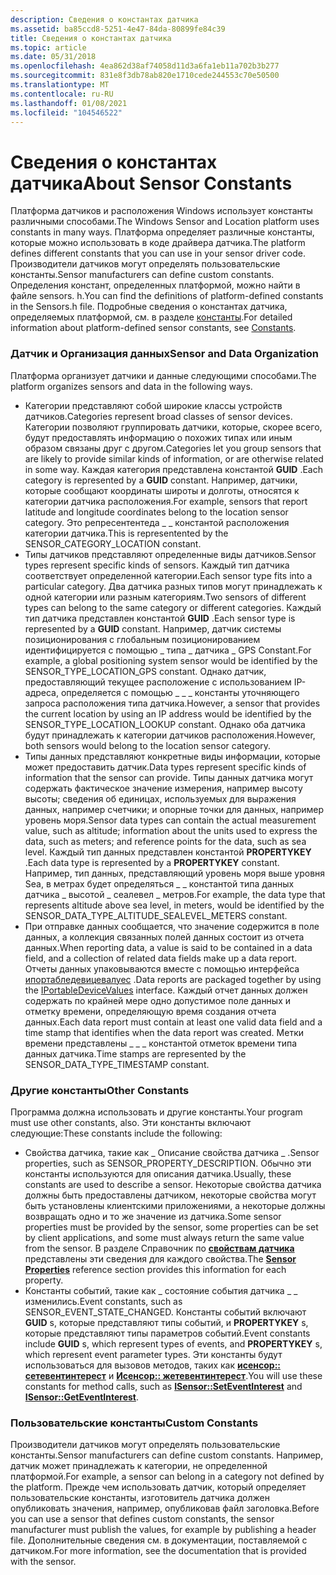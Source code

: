 ```yaml
---
description: Сведения о константах датчика
ms.assetid: ba85ccd8-5251-4e47-84da-80899fe84c39
title: Сведения о константах датчика
ms.topic: article
ms.date: 05/31/2018
ms.openlocfilehash: 4ea862d38af74058d11d3a6fa1eb11a702b3b277
ms.sourcegitcommit: 831e8f3db78ab820e1710cede244553c70e50500
ms.translationtype: MT
ms.contentlocale: ru-RU
ms.lasthandoff: 01/08/2021
ms.locfileid: "104546522"
---
```

# <a name="about-sensor-constants"></a><span data-ttu-id="4cfbe-103">Сведения о константах датчика</span><span class="sxs-lookup"><span data-stu-id="4cfbe-103">About Sensor Constants</span></span>

<span data-ttu-id="4cfbe-104">Платформа датчиков и расположения Windows использует константы различными способами.</span><span class="sxs-lookup"><span data-stu-id="4cfbe-104">The Windows Sensor and Location platform uses constants in many ways.</span></span> <span data-ttu-id="4cfbe-105">Платформа определяет различные константы, которые можно использовать в коде драйвера датчика.</span><span class="sxs-lookup"><span data-stu-id="4cfbe-105">The platform defines different constants that you can use in your sensor driver code.</span></span> <span data-ttu-id="4cfbe-106">Производители датчиков могут определять пользовательские константы.</span><span class="sxs-lookup"><span data-stu-id="4cfbe-106">Sensor manufacturers can define custom constants.</span></span> <span data-ttu-id="4cfbe-107">Определения констант, определенных платформой, можно найти в файле sensors. h.</span><span class="sxs-lookup"><span data-stu-id="4cfbe-107">You can find the definitions of platform-defined constants in the Sensors.h file.</span></span> <span data-ttu-id="4cfbe-108">Подробные сведения о константах датчика, определяемых платформой, см. в разделе [константы](constants.md).</span><span class="sxs-lookup"><span data-stu-id="4cfbe-108">For detailed information about platform-defined sensor constants, see [Constants](constants.md).</span></span>

### <a name="sensor-and-data-organization"></a><span data-ttu-id="4cfbe-109">Датчик и Организация данных</span><span class="sxs-lookup"><span data-stu-id="4cfbe-109">Sensor and Data Organization</span></span>

<span data-ttu-id="4cfbe-110">Платформа организует датчики и данные следующими способами.</span><span class="sxs-lookup"><span data-stu-id="4cfbe-110">The platform organizes sensors and data in the following ways.</span></span>

-   <span data-ttu-id="4cfbe-111">Категории представляют собой широкие классы устройств датчиков.</span><span class="sxs-lookup"><span data-stu-id="4cfbe-111">Categories represent broad classes of sensor devices.</span></span> <span data-ttu-id="4cfbe-112">Категории позволяют группировать датчики, которые, скорее всего, будут предоставлять информацию о похожих типах или иным образом связаны друг с другом.</span><span class="sxs-lookup"><span data-stu-id="4cfbe-112">Categories let you group sensors that are likely to provide similar kinds of information, or are otherwise related in some way.</span></span> <span data-ttu-id="4cfbe-113">Каждая категория представлена константой **GUID** .</span><span class="sxs-lookup"><span data-stu-id="4cfbe-113">Each category is represented by a **GUID** constant.</span></span> <span data-ttu-id="4cfbe-114">Например, датчики, которые сообщают координаты широты и долготы, относятся к категории датчика расположения.</span><span class="sxs-lookup"><span data-stu-id="4cfbe-114">For example, sensors that report latitude and longitude coordinates belong to the location sensor category.</span></span> <span data-ttu-id="4cfbe-115">Это репресентентеда \_ \_ константой расположения категории датчика.</span><span class="sxs-lookup"><span data-stu-id="4cfbe-115">This is representented by the SENSOR\_CATEGORY\_LOCATION constant.</span></span>
-   <span data-ttu-id="4cfbe-116">Типы датчиков представляют определенные виды датчиков.</span><span class="sxs-lookup"><span data-stu-id="4cfbe-116">Sensor types represent specific kinds of sensors.</span></span> <span data-ttu-id="4cfbe-117">Каждый тип датчика соответствует определенной категории.</span><span class="sxs-lookup"><span data-stu-id="4cfbe-117">Each sensor type fits into a particular category.</span></span> <span data-ttu-id="4cfbe-118">Два датчика разных типов могут принадлежать к одной категории или разным категориям.</span><span class="sxs-lookup"><span data-stu-id="4cfbe-118">Two sensors of different types can belong to the same category or different categories.</span></span> <span data-ttu-id="4cfbe-119">Каждый тип датчика представлен константой **GUID** .</span><span class="sxs-lookup"><span data-stu-id="4cfbe-119">Each sensor type is represented by a **GUID** constant.</span></span> <span data-ttu-id="4cfbe-120">Например, датчик системы позиционирования с глобальным позиционированием идентифицируется с помощью \_ типа \_ датчика \_ GPS Constant.</span><span class="sxs-lookup"><span data-stu-id="4cfbe-120">For example, a global positioning system sensor would be identified by the SENSOR\_TYPE\_LOCATION\_GPS constant.</span></span> <span data-ttu-id="4cfbe-121">Однако датчик, предоставляющий текущее расположение с использованием IP-адреса, определяется с помощью \_ \_ \_ константы уточняющего запроса расположения типа датчика.</span><span class="sxs-lookup"><span data-stu-id="4cfbe-121">However, a sensor that provides the current location by using an IP address would be identified by the SENSOR\_TYPE\_LOCATION\_LOOKUP constant.</span></span> <span data-ttu-id="4cfbe-122">Однако оба датчика будут принадлежать к категории датчиков расположения.</span><span class="sxs-lookup"><span data-stu-id="4cfbe-122">However, both sensors would belong to the location sensor category.</span></span>
-   <span data-ttu-id="4cfbe-123">Типы данных представляют конкретные виды информации, которые может предоставить датчик.</span><span class="sxs-lookup"><span data-stu-id="4cfbe-123">Data types represent specific kinds of information that the sensor can provide.</span></span> <span data-ttu-id="4cfbe-124">Типы данных датчика могут содержать фактическое значение измерения, например высоту высоты; сведения об единицах, используемых для выражения данных, например счетчики; и опорные точки для данных, например уровень моря.</span><span class="sxs-lookup"><span data-stu-id="4cfbe-124">Sensor data types can contain the actual measurement value, such as altitude; information about the units used to express the data, such as meters; and reference points for the data, such as sea level.</span></span> <span data-ttu-id="4cfbe-125">Каждый тип данных представлен константой **PROPERTYKEY** .</span><span class="sxs-lookup"><span data-stu-id="4cfbe-125">Each data type is represented by a **PROPERTYKEY** constant.</span></span> <span data-ttu-id="4cfbe-126">Например, тип данных, представляющий уровень моря выше уровня Sea, в метрах будет определяться \_ \_ константой типа данных датчика \_ высотой \_ сеалевел \_ метров.</span><span class="sxs-lookup"><span data-stu-id="4cfbe-126">For example, the data type that represents altitude above sea level, in meters, would be identified by the SENSOR\_DATA\_TYPE\_ALTITUDE\_SEALEVEL\_METERS constant.</span></span>
-   <span data-ttu-id="4cfbe-127">При отправке данных сообщается, что значение содержится в поле данных, а коллекция связанных полей данных состоит из отчета данных.</span><span class="sxs-lookup"><span data-stu-id="4cfbe-127">When reporting data, a value is said to be contained in a data field, and a collection of related data fields make up a data report.</span></span> <span data-ttu-id="4cfbe-128">Отчеты данных упаковываются вместе с помощью интерфейса [ипортабледевицевалуес](/previous-versions//ms740012(v=vs.85)) .</span><span class="sxs-lookup"><span data-stu-id="4cfbe-128">Data reports are packaged together by using the [IPortableDeviceValues](/previous-versions//ms740012(v=vs.85)) interface.</span></span> <span data-ttu-id="4cfbe-129">Каждый отчет данных должен содержать по крайней мере одно допустимое поле данных и отметку времени, определяющую время создания отчета данных.</span><span class="sxs-lookup"><span data-stu-id="4cfbe-129">Each data report must contain at least one valid data field and a time stamp that identifies when the data report was created.</span></span> <span data-ttu-id="4cfbe-130">Метки времени представлены \_ \_ \_ константой отметок времени типа данных датчика.</span><span class="sxs-lookup"><span data-stu-id="4cfbe-130">Time stamps are represented by the SENSOR\_DATA\_TYPE\_TIMESTAMP constant.</span></span>

### <a name="other-constants"></a><span data-ttu-id="4cfbe-131">Другие константы</span><span class="sxs-lookup"><span data-stu-id="4cfbe-131">Other Constants</span></span>

<span data-ttu-id="4cfbe-132">Программа должна использовать и другие константы.</span><span class="sxs-lookup"><span data-stu-id="4cfbe-132">Your program must use other constants, also.</span></span> <span data-ttu-id="4cfbe-133">Эти константы включают следующие:</span><span class="sxs-lookup"><span data-stu-id="4cfbe-133">These constants include the following:</span></span>

-   <span data-ttu-id="4cfbe-134">Свойства датчика, такие как \_ Описание свойства датчика \_ .</span><span class="sxs-lookup"><span data-stu-id="4cfbe-134">Sensor properties, such as SENSOR\_PROPERTY\_DESCRIPTION.</span></span> <span data-ttu-id="4cfbe-135">Обычно эти константы используются для описания датчика.</span><span class="sxs-lookup"><span data-stu-id="4cfbe-135">Usually, these constants are used to describe a sensor.</span></span> <span data-ttu-id="4cfbe-136">Некоторые свойства датчика должны быть предоставлены датчиком, некоторые свойства могут быть установлены клиентскими приложениями, а некоторые должны возвращать одно и то же значение из датчика.</span><span class="sxs-lookup"><span data-stu-id="4cfbe-136">Some sensor properties must be provided by the sensor, some properties can be set by client applications, and some must always return the same value from the sensor.</span></span> <span data-ttu-id="4cfbe-137">В разделе Справочник по [**свойствам датчика**](sensor-properties.md) представлены эти сведения для каждого свойства.</span><span class="sxs-lookup"><span data-stu-id="4cfbe-137">The [**Sensor Properties**](sensor-properties.md) reference section provides this information for each property.</span></span>
-   <span data-ttu-id="4cfbe-138">Константы событий, такие как \_ состояние события датчика \_ \_ изменились.</span><span class="sxs-lookup"><span data-stu-id="4cfbe-138">Event constants, such as SENSOR\_EVENT\_STATE\_CHANGED.</span></span> <span data-ttu-id="4cfbe-139">Константы событий включают **GUID** s, которые представляют типы событий, и **PROPERTYKEY** s, которые представляют типы параметров событий.</span><span class="sxs-lookup"><span data-stu-id="4cfbe-139">Event constants include **GUID** s, which represent types of events, and **PROPERTYKEY** s, which represent event parameter types.</span></span> <span data-ttu-id="4cfbe-140">Эти константы будут использоваться для вызовов методов, таких как [**исенсор:: сетевентинтерест**](/windows/win32/api/sensorsapi/nf-sensorsapi-isensor-seteventinterest) и [**Исенсор:: жетевентинтерест**](/windows/win32/api/sensorsapi/nf-sensorsapi-isensor-geteventinterest).</span><span class="sxs-lookup"><span data-stu-id="4cfbe-140">You will use these constants for method calls, such as [**ISensor::SetEventInterest**](/windows/win32/api/sensorsapi/nf-sensorsapi-isensor-seteventinterest) and [**ISensor::GetEventInterest**](/windows/win32/api/sensorsapi/nf-sensorsapi-isensor-geteventinterest).</span></span>

### <a name="custom-constants"></a><span data-ttu-id="4cfbe-141">Пользовательские константы</span><span class="sxs-lookup"><span data-stu-id="4cfbe-141">Custom Constants</span></span>

<span data-ttu-id="4cfbe-142">Производители датчиков могут определять пользовательские константы.</span><span class="sxs-lookup"><span data-stu-id="4cfbe-142">Sensor manufacturers can define custom constants.</span></span> <span data-ttu-id="4cfbe-143">Например, датчик может принадлежать к категории, не определенной платформой.</span><span class="sxs-lookup"><span data-stu-id="4cfbe-143">For example, a sensor can belong in a category not defined by the platform.</span></span> <span data-ttu-id="4cfbe-144">Прежде чем использовать датчик, который определяет пользовательские константы, изготовитель датчика должен опубликовать значения, например, опубликовав файл заголовка.</span><span class="sxs-lookup"><span data-stu-id="4cfbe-144">Before you can use a sensor that defines custom constants, the sensor manufacturer must publish the values, for example by publishing a header file.</span></span> <span data-ttu-id="4cfbe-145">Дополнительные сведения см. в документации, поставляемой с датчиком.</span><span class="sxs-lookup"><span data-stu-id="4cfbe-145">For more information, see the documentation that is provided with the sensor.</span></span>

 

 
